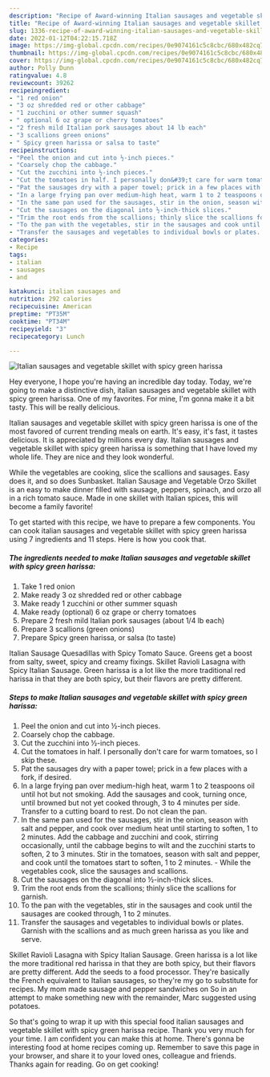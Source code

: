 ```yaml
---
description: "Recipe of Award-winning Italian sausages and vegetable skillet with spicy green harissa"
title: "Recipe of Award-winning Italian sausages and vegetable skillet with spicy green harissa"
slug: 1336-recipe-of-award-winning-italian-sausages-and-vegetable-skillet-with-spicy-green-harissa
date: 2022-01-12T04:22:15.718Z
image: https://img-global.cpcdn.com/recipes/0e9074161c5c8cbc/680x482cq70/italian-sausages-and-vegetable-skillet-with-spicy-green-harissa-recipe-main-photo.jpg
thumbnail: https://img-global.cpcdn.com/recipes/0e9074161c5c8cbc/680x482cq70/italian-sausages-and-vegetable-skillet-with-spicy-green-harissa-recipe-main-photo.jpg
cover: https://img-global.cpcdn.com/recipes/0e9074161c5c8cbc/680x482cq70/italian-sausages-and-vegetable-skillet-with-spicy-green-harissa-recipe-main-photo.jpg
author: Polly Dunn
ratingvalue: 4.8
reviewcount: 39262
recipeingredient:
- "1 red onion"
- "3 oz shredded red or other cabbage"
- "1 zucchini or other summer squash"
- " optional 6 oz grape or cherry tomatoes"
- "2 fresh mild Italian pork sausages about 14 lb each"
- "3 scallions green onions"
- " Spicy green harissa or salsa to taste"
recipeinstructions:
- "Peel the onion and cut into ½-inch pieces."
- "Coarsely chop the cabbage."
- "Cut the zucchini into ½-inch pieces."
- "Cut the tomatoes in half. I personally don&#39;t care for warm tomatoes, so I skip these."
- "Pat the sausages dry with a paper towel; prick in a few places with a fork, if desired."
- "In a large frying pan over medium-high heat, warm 1 to 2 teaspoons oil until hot but not smoking. Add the sausages and cook, turning once, until browned but not yet cooked through, 3 to 4 minutes per side. Transfer to a cutting board to rest. Do not clean the pan."
- "In the same pan used for the sausages, stir in the onion, season with salt and pepper, and cook over medium heat until starting to soften, 1 to 2 minutes. Add the cabbage and zucchini and cook, stirring occasionally, until the cabbage begins to wilt and the zucchini starts to soften, 2 to 3 minutes. Stir in the tomatoes, season with salt and pepper, and cook until the tomatoes start to soften, 1 to 2 minutes. While the vegetables cook, slice the sausages and scallions."
- "Cut the sausages on the diagonal into ½-inch-thick slices."
- "Trim the root ends from the scallions; thinly slice the scallions for garnish."
- "To the pan with the vegetables, stir in the sausages and cook until the sausages are cooked through, 1 to 2 minutes."
- "Transfer the sausages and vegetables to individual bowls or plates. Garnish with the scallions and as much green harissa as you like and serve."
categories:
- Recipe
tags:
- italian
- sausages
- and

katakunci: italian sausages and 
nutrition: 292 calories
recipecuisine: American
preptime: "PT35M"
cooktime: "PT34M"
recipeyield: "3"
recipecategory: Lunch

---
```



![Italian sausages and vegetable skillet with spicy green harissa](https://img-global.cpcdn.com/recipes/0e9074161c5c8cbc/680x482cq70/italian-sausages-and-vegetable-skillet-with-spicy-green-harissa-recipe-main-photo.jpg)

Hey everyone, I hope you're having an incredible day today. Today, we're going to make a distinctive dish, italian sausages and vegetable skillet with spicy green harissa. One of my favorites. For mine, I'm gonna make it a bit tasty. This will be really delicious.

Italian sausages and vegetable skillet with spicy green harissa is one of the most favored of current trending meals on earth. It's easy, it's fast, it tastes delicious. It is appreciated by millions every day. Italian sausages and vegetable skillet with spicy green harissa is something that I have loved my whole life. They are nice and they look wonderful.

While the vegetables are cooking, slice the scallions and sausages. Easy does it, and so does Sunbasket. Italian Sausage and Vegetable Orzo Skillet is an easy to make dinner filled with sausage, peppers, spinach, and orzo all in a rich tomato sauce. Made in one skillet with Italian spices, this will become a family favorite!


To get started with this recipe, we have to prepare a few components. You can cook italian sausages and vegetable skillet with spicy green harissa using 7 ingredients and 11 steps. Here is how you cook that.

<!--inarticleads1-->

##### The ingredients needed to make Italian sausages and vegetable skillet with spicy green harissa:

1. Take 1 red onion
1. Make ready 3 oz shredded red or other cabbage
1. Make ready 1 zucchini or other summer squash
1. Make ready  (optional) 6 oz grape or cherry tomatoes
1. Prepare 2 fresh mild Italian pork sausages (about 1/4 lb each)
1. Prepare 3 scallions (green onions)
1. Prepare  Spicy green harissa, or salsa (to taste)


Italian Sausage Quesadillas with Spicy Tomato Sauce. Greens get a boost from salty, sweet, spicy and creamy fixings. Skillet Ravioli Lasagna with Spicy Italian Sausage. Green harissa is a lot like the more traditional red harissa in that they are both spicy, but their flavors are pretty different. 

<!--inarticleads2-->

##### Steps to make Italian sausages and vegetable skillet with spicy green harissa:

1. Peel the onion and cut into ½-inch pieces.
1. Coarsely chop the cabbage.
1. Cut the zucchini into ½-inch pieces.
1. Cut the tomatoes in half. I personally don&#39;t care for warm tomatoes, so I skip these.
1. Pat the sausages dry with a paper towel; prick in a few places with a fork, if desired.
1. In a large frying pan over medium-high heat, warm 1 to 2 teaspoons oil until hot but not smoking. Add the sausages and cook, turning once, until browned but not yet cooked through, 3 to 4 minutes per side. Transfer to a cutting board to rest. Do not clean the pan.
1. In the same pan used for the sausages, stir in the onion, season with salt and pepper, and cook over medium heat until starting to soften, 1 to 2 minutes. Add the cabbage and zucchini and cook, stirring occasionally, until the cabbage begins to wilt and the zucchini starts to soften, 2 to 3 minutes. Stir in the tomatoes, season with salt and pepper, and cook until the tomatoes start to soften, 1 to 2 minutes. - While the vegetables cook, slice the sausages and scallions.
1. Cut the sausages on the diagonal into ½-inch-thick slices.
1. Trim the root ends from the scallions; thinly slice the scallions for garnish.
1. To the pan with the vegetables, stir in the sausages and cook until the sausages are cooked through, 1 to 2 minutes.
1. Transfer the sausages and vegetables to individual bowls or plates. Garnish with the scallions and as much green harissa as you like and serve.


Skillet Ravioli Lasagna with Spicy Italian Sausage. Green harissa is a lot like the more traditional red harissa in that they are both spicy, but their flavors are pretty different. Add the seeds to a food processor. They&#39;re basically the French equivalent to Italian sausages, so they&#39;re my go to substitute for recipes. My mom made sausage and pepper sandwiches on So in an attempt to make something new with the remainder, Marc suggested using potatoes. 

So that's going to wrap it up with this special food italian sausages and vegetable skillet with spicy green harissa recipe. Thank you very much for your time. I am confident you can make this at home. There's gonna be interesting food at home recipes coming up. Remember to save this page in your browser, and share it to your loved ones, colleague and friends. Thanks again for reading. Go on get cooking!
